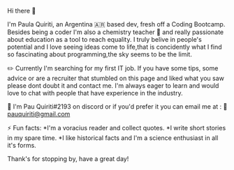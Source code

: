  Hi there 👋

I'm Paula Quiriti, an Argentina 🇦🇷 based dev, fresh off a Coding Bootcamp. Besides being a coder I'm also a chemistry teacher 🧪 and really passionate about education as a tool to reach equality. I truly belive in people's potential and I love seeing ideas come to life,that is concidently what I find so fascinating about programming,the sky seems to be the limit. 

✏️ Currently I'm searching for my first IT job. If you have some tips, some advice or are a recruiter that stumbled on this page and liked what you saw please dont doubt it and contact me. I'm always eager to learn and would love to chat with people that have experience in the industry.

💬 I'm  Pau Quiriti#2193 on discord or if you'd prefer it you can email me at : 📧 pauquiriti@gmail.com

⚡ Fun facts:
*I'm a voracius reader and collect quotes. 
*I write short stories in my spare time. 
*I like historical facts and I'm a science enthusiast in all it's forms.

Thank's for stopping by, have a great day!

